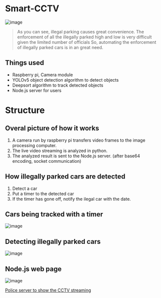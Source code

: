 # Smart-CCTV

![image](https://user-images.githubusercontent.com/67142421/169100092-8fe7e05a-f1f8-46b7-8cac-38f9601638d2.png)
> As you can see, illegal parking causes great convenience.
> The enforcement of all the illegally parked high and low is very difficult given the limited number of officials
> So, automating the enforcement of illegally parked cars is in an great need.

## Things used
* Raspberry pi, Camera module
* YOLOv5 object detection algorithm to detect objects
* Deepsort algorithm to track detected objects
* Node.js server for users

# Structure
## Overal picture of how it works
1. A camera run by raspberry pi transfers video frames to the image processing computer.
2. The live video streaming is analyzed in python.
3. The analyzed result is sent to the Node.js server. (after base64 encoding, socket communication)

## How illegally parked cars are detected
1. Detect a car
2. Put a timer to the detected car
3. If the timer has gone off, notify the ilegal car with the date.

## Cars being tracked with a timer
![image](https://user-images.githubusercontent.com/67142421/169097525-1330b23b-65eb-4002-b261-50ca7443b49b.png)

## Detecting illegally parked cars
![image](https://user-images.githubusercontent.com/67142421/169099054-411c741f-8c61-4bf3-a439-eccaf6463632.png)

## Node.js web page
![image](https://user-images.githubusercontent.com/67142421/169098899-7b85fd9d-0cba-445e-aa91-fa897e9fca13.png)

[Police server to show the CCTV streaming](https://github.com/vacu9708/Smart-CCTV/tree/main/police%20server)
